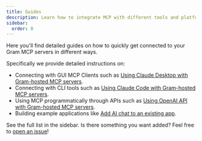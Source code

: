 ```yaml
---
title: Guides
description: Learn how to integrate MCP with different tools and platforms
sidebar:
  order: 0
---
```


Here you'll find detailed guides on how to quickly get connected to your Gram MCP servers in different ways.

Specifically we provide detailed instructions on:

* Connecting with GUI MCP Clients such as [Using Claude Desktop with Gram-hosted MCP servers](clients/using-claude-desktop-with-gram-mcp-server).
* Connecting with CLI tools such as [Using Claude Code with Gram-hosted MCP servers](clients/using-claude-code-with-gram-mcp-servers).
* Using MCP programmatically through APIs such as [Using OpenAI API with Gram-hosted MCP servers](api-clients/using-openai-api-with-gram-mcp-servers).
* Building example applications like [Add AI chat to an existing app](examples/adding-ai-chat-to-your-app).

See the full list in the sidebar. Is there something you want added? Feel free to [open an issue](https://github.com/speakeasy-api/gram-docs/issues)!


